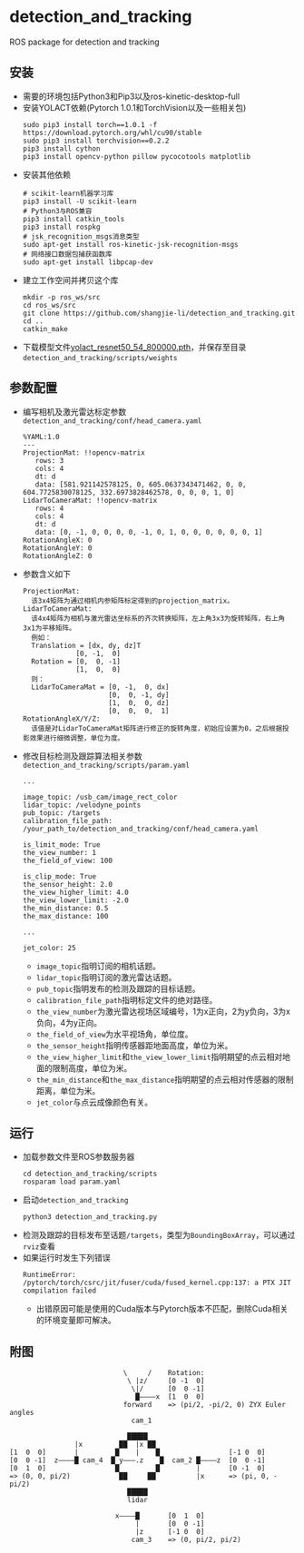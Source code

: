 # detection_and_tracking

ROS package for detection and tracking

## 安装
 - 需要的环境包括Python3和Pip3以及ros-kinetic-desktop-full
 - 安装YOLACT依赖(Pytorch 1.0.1和TorchVision以及一些相关包)
   ```Shell
   sudo pip3 install torch==1.0.1 -f https://download.pytorch.org/whl/cu90/stable
   sudo pip3 install torchvision==0.2.2
   pip3 install cython
   pip3 install opencv-python pillow pycocotools matplotlib
   ```
 - 安装其他依赖
   ```Shell
   # scikit-learn机器学习库
   pip3 install -U scikit-learn
   # Python3与ROS兼容
   pip3 install catkin_tools
   pip3 install rospkg
   # jsk_recognition_msgs消息类型
   sudo apt-get install ros-kinetic-jsk-recognition-msgs
   # 网络接口数据包捕获函数库
   sudo apt-get install libpcap-dev
   ```
 - 建立工作空间并拷贝这个库
   ```Shell
   mkdir -p ros_ws/src
   cd ros_ws/src
   git clone https://github.com/shangjie-li/detection_and_tracking.git
   cd ..
   catkin_make
   ```
 - 下载模型文件[yolact_resnet50_54_800000.pth](https://drive.google.com/file/d/1yp7ZbbDwvMiFJEq4ptVKTYTI2VeRDXl0/view?usp=sharing)，并保存至目录`detection_and_tracking/scripts/weights`

## 参数配置
 - 编写相机及激光雷达标定参数`detection_and_tracking/conf/head_camera.yaml`
   ```Shell
   %YAML:1.0
   ---
   ProjectionMat: !!opencv-matrix
      rows: 3
      cols: 4
      dt: d
      data: [581.921142578125, 0, 605.0637343471462, 0, 0, 604.7725830078125, 332.6973828462578, 0, 0, 0, 1, 0]
   LidarToCameraMat: !!opencv-matrix
      rows: 4
      cols: 4
      dt: d
      data: [0, -1, 0, 0, 0, 0, -1, 0, 1, 0, 0, 0, 0, 0, 0, 1]
   RotationAngleX: 0
   RotationAngleY: 0
   RotationAngleZ: 0
   ```
 - 参数含义如下
   ```Shell
   ProjectionMat:
     该3x4矩阵为通过相机内参矩阵标定得到的projection_matrix。
   LidarToCameraMat:
     该4x4矩阵为相机与激光雷达坐标系的齐次转换矩阵，左上角3x3为旋转矩阵，右上角3x1为平移矩阵。
     例如：
     Translation = [dx, dy, dz]T
                [0, -1,  0]
     Rotation = [0,  0, -1]
                [1,  0,  0]
     则：
     LidarToCameraMat = [0, -1,  0, dx]
                        [0,  0, -1, dy]
                        [1,  0,  0, dz]
                        [0,  0,  0,  1]
   RotationAngleX/Y/Z:
     该值是对LidarToCameraMat矩阵进行修正的旋转角度，初始应设置为0，之后根据投影效果进行细微调整，单位为度。
   ```
 - 修改目标检测及跟踪算法相关参数`detection_and_tracking/scripts/param.yaml`
   ```Shell
   ...
   
   image_topic: /usb_cam/image_rect_color
   lidar_topic: /velodyne_points
   pub_topic: /targets
   calibration_file_path: /your_path_to/detection_and_tracking/conf/head_camera.yaml

   is_limit_mode: True
   the_view_number: 1
   the_field_of_view: 100
  
   is_clip_mode: True
   the_sensor_height: 2.0
   the_view_higher_limit: 4.0
   the_view_lower_limit: -2.0
   the_min_distance: 0.5
   the_max_distance: 100
   
   ...
   
   jet_color: 25
   ```
    - `image_topic`指明订阅的相机话题。
    - `lidar_topic`指明订阅的激光雷达话题。
    - `pub_topic`指明发布的检测及跟踪的目标话题。
    - `calibration_file_path`指明标定文件的绝对路径。
    - `the_view_number`为激光雷达视场区域编号，1为x正向，2为y负向，3为x负向，4为y正向。
    - `the_field_of_view`为水平视场角，单位度。
    - `the_sensor_height`指明传感器距地面高度，单位为米。
    - `the_view_higher_limit`和`the_view_lower_limit`指明期望的点云相对地面的限制高度，单位为米。
    - `the_min_distance`和`the_max_distance`指明期望的点云相对传感器的限制距离，单位为米。
    - `jet_color`与点云成像颜色有关。

## 运行
 - 加载参数文件至ROS参数服务器
   ```Shell
   cd detection_and_tracking/scripts
   rosparam load param.yaml
 - 启动`detection_and_tracking`
   ```Shell
   python3 detection_and_tracking.py
   ```
 - 检测及跟踪的目标发布至话题`/targets`，类型为`BoundingBoxArray`，可以通过`rviz`查看
 - 如果运行时发生下列错误
   ```Shell
   RuntimeError: /pytorch/torch/csrc/jit/fuser/cuda/fused_kernel.cpp:137: a PTX JIT compilation failed
   ```
    - 出错原因可能是使用的Cuda版本与Pytorch版本不匹配，删除Cuda相关的环境变量即可解决。

## 附图
   ```Shell
                               \     /    Rotation:
                                \ |z/     [0 -1  0]
                                 \|/      [0  0 -1]
                                  █————x  [1  0  0]
                               forward    => (pi/2, -pi/2, 0) ZYX Euler angles
                                 cam_1    
  
                                █████
                   |x         ██  |x ██
   [1  0  0]       |         █    |    █                 [-1 0  0]
   [0  0 -1]  z————█ cam_4  █ y———.z    █  cam_2 █————z  [0  0 -1]
   [0  1  0]                 █         █         |       [0 -1  0]
   => (0, 0, pi/2)            ██     ██          |x      => (pi, 0, -pi/2)
                                █████
                                lidar

                             x————█       [0  1  0]
                                  |       [0  0 -1]
                                  |z      [-1 0  0]
                                 cam_3    => (0, pi/2, pi/2)
   ```



